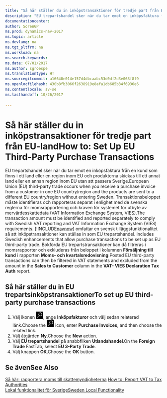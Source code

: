 ```yaml
---
title: "Så här ställer du in inköpstransaktioner för tredje part från EU-land"
description: "EU trepartshandel sker när du tar emot en inköpsfaktura från en kund som finns i ett land eller en region inom EU och produkterna skickas till ett annat land eller en annan region inom EU utan att passera Sverige."
documentationcenter: 
author: SorenGP
ms.prod: dynamics-nav-2017
ms.topic: article
ms.devlang: na
ms.tgt_pltfrm: na
ms.workload: na
ms.search.keywords: 
ms.date: 07/01/2017
ms.author: sgroespe
ms.translationtype: HT
ms.sourcegitcommit: a16640e014e157d4dbcaabc53d0df2d3e063f8f9
ms.openlocfilehash: 430b8fb3066f2638919e8afa1db685b34f6936e6
ms.contentlocale: sv-se
ms.lasthandoff: 10/26/2017

---
```

# <a name="how-to-set-up-eu-third-party-purchase-transactions"></a><span data-ttu-id="67baa-103">Så här ställer du in inköpstransaktioner för tredje part från EU-land</span><span class="sxs-lookup"><span data-stu-id="67baa-103">How to: Set Up EU Third-Party Purchase Transactions</span></span>
<span data-ttu-id="67baa-104">EU trepartshandel sker när du tar emot en inköpsfaktura från en kund som finns i ett land eller en region inom EU och produkterna skickas till ett annat land eller en annan region inom EU utan att passera Sverige.</span><span class="sxs-lookup"><span data-stu-id="67baa-104">European Union (EU) third-party trade occurs when you receive a purchase invoice from a customer in one EU country/region and the products are sent to a different EU country/region without entering Sweden.</span></span> <span data-ttu-id="67baa-105">Transaktionsbeloppet måste identifieras och rapporteras separat i enlighet med de svenska reglerna för momsrapportering och kraven för systemet för utbyte av mervärdesskattedata (VAT Information Exchange System, VIES).</span><span class="sxs-lookup"><span data-stu-id="67baa-105">The transaction amount must be identified and reported separately to comply with Swedish VAT reporting and VAT Information Exchange System (VIES) requirements.</span></span> [!INCLUDE[navnow](../../includes/navnow_md.md)]<span data-ttu-id="67baa-106"> omfattar en svensk tilläggsfunktionalitet så att inköpstransaktioner kan ställas in som EU trepartshandel.</span><span class="sxs-lookup"><span data-stu-id="67baa-106"> includes Swedish enhancements that allow purchase transactions to be set up as EU third-party trade.</span></span> <span data-ttu-id="67baa-107">Bokförda EU trepartstransaktioner kan då filtreras i momsrapporter och exkluderas från beloppet i kolumnen **Försäljning till kund** i rapporten **Moms- och kvartalsredovisning**.</span><span class="sxs-lookup"><span data-stu-id="67baa-107">Posted EU third-party transactions can then be filtered in VAT statements and excluded from the amount in the **Sales to Customer** column in the **VAT- VIES Declaration Tax Auth** report.</span></span>  

## <a name="to-set-up-eu-third-party-purchase-transactions"></a><span data-ttu-id="67baa-108">Så här ställer du in EU trepartsinköpstransaktioner</span><span class="sxs-lookup"><span data-stu-id="67baa-108">To set up EU third-party purchase transactions</span></span>  

1.  <span data-ttu-id="67baa-109">Välj ikonen ![Söka efter sida eller rapport](../../media/ui-search/search_small.png "ikonen Söka efter sida eller rapport"), ange **Inköpsfakturor** och välj sedan relaterad länk.</span><span class="sxs-lookup"><span data-stu-id="67baa-109">Choose the ![Search for Page or Report](../../media/ui-search/search_small.png "Search for Page or Report icon") icon, enter **Purchase Invoices**, and then choose the related link.</span></span>  
2.  <span data-ttu-id="67baa-110">Välj åtgärden **Ny**.</span><span class="sxs-lookup"><span data-stu-id="67baa-110">Choose the **New** action.</span></span>  
3.  <span data-ttu-id="67baa-111">Välj **EU trepartshandel** på snabbfliken **Utlandshandel**.</span><span class="sxs-lookup"><span data-stu-id="67baa-111">On the **Foreign Trade** FastTab, select **EU 3-Party Trade**.</span></span>  
4.  <span data-ttu-id="67baa-112">Välj knappen **OK**.</span><span class="sxs-lookup"><span data-stu-id="67baa-112">Choose the **OK** button.</span></span>  

## <a name="see-also"></a><span data-ttu-id="67baa-113">Se även</span><span class="sxs-lookup"><span data-stu-id="67baa-113">See Also</span></span>  
 <span data-ttu-id="67baa-114">[Så här: rapportera moms till skattemyndigheterna](../../finance-how-report-vat.md) </span><span class="sxs-lookup"><span data-stu-id="67baa-114">[How to: Report VAT to Tax Authorities](../../finance-how-report-vat.md) </span></span>  
 [<span data-ttu-id="67baa-115">Lokal funktionalitet för Sverige</span><span class="sxs-lookup"><span data-stu-id="67baa-115">Sweden Local Functionality</span></span>](sweden-local-functionality.md)

